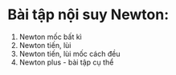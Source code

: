 <h1>Bài tập nội suy Newton:</h1>
<ol>
  <li>Newton mốc bất kì</li>
  <li>Newton tiến, lùi</li>
  <li>Newton tiến, lùi mốc cách đều</li>
  <li>Newton plus - bài tập cụ thể</li>
</ol>